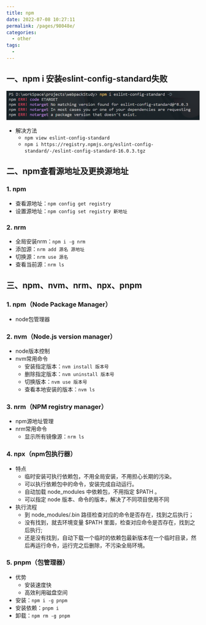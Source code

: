 ```yaml
---
title: npm
date: 2022-07-08 10:27:11
permalink: /pages/98048e/
categories:
  - other
tags:
  - 
---
```


## 一、npm i 安装eslint-config-standard失败
![npm安装失败](./assets/npm.png)
- 解决方法
  - `npm view eslint-config-standard`
  - `npm i https://registry.npmjs.org/eslint-config-standard/-/eslint-config-standard-16.0.3.tgz`
## 二、npm查看源地址及更换源地址
### 1. npm
- 查看源地址：`npm config get registry`
- 设置源地址：`npm config set registry 新地址`
### 2. nrm
- 全局安装nrm：`npm i -g nrm`
- 添加源：`nrm add 源名 源地址`
- 切换源：`nrm use 源名`
- 查看当前源：`nrm ls`
## 三、npm、nvm、nrm、npx、pnpm
### 1. npm（Node Package Manager）
- node包管理器
### 2. nvm（Node.js version manager）
- node版本控制
- nvm常用命令
  - 安装指定版本：`nvm install 版本号`
  - 删除指定版本：`nvm uninstall 版本号`
  - 切换版本：`nvm use 版本号`
  - 查看本地安装的版本：`nvm ls`
### 3. nrm（NPM registry manager）
- npm源地址管理
- nrm常用命令
  - 显示所有镜像源：`nrm ls`
### 4. npx（npm包执行器）
- 特点
  - 临时安装可执行依赖包，不用全局安装，不用担心长期的污染。
  - 可以执行依赖包中的命令，安装完成自动运行。
  - 自动加载 node_modules 中依赖包，不用指定 $PATH 。
  - 可以指定 node 版本、命令的版本，解决了不同项目使用不同
- 执行流程
  - 到 node_modules/.bin 路径检查对应的命令是否存在，找到之后执行；
  - 没有找到，就去环境变量 $PATH 里面，检查对应命令是否存在，找到之后执行;
  - 还是没有找到，自动下载一个临时的依赖包最新版本在一个临时目录，然后再运行命令，运行完之后删除，不污染全局环境。
### 5. pnpm（包管理器）
- 优势
  - 安装速度快
  - 高效利用磁盘空间
- 安装：`npm i -g pnpm`
- 安装依赖：`pnpm i`
- 卸载：`npm rm -g pnpm`
